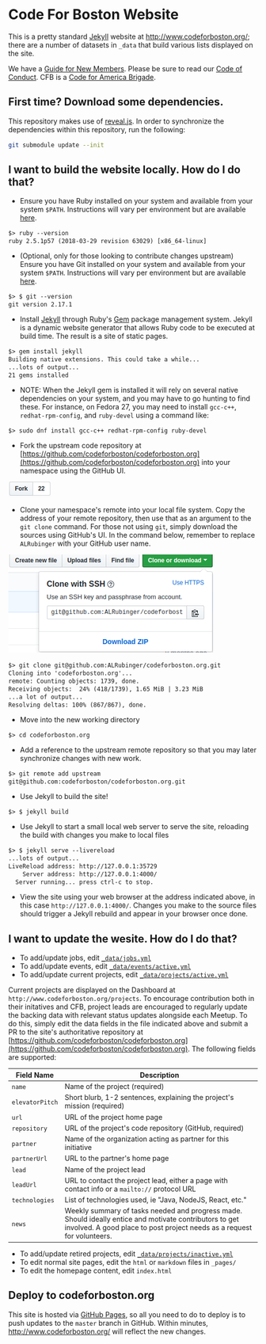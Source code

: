 # Code For Boston Website

This is a pretty standard [Jekyll](https://jekyllrb.com/) website at http://www.codeforboston.org/; there are a number of datasets in `_data` that build various lists displayed on the site.

We have a [Guide for New Members](http://www.codeforboston.org/new-members/).  Please be sure to read our [Code of Conduct](http://www.codeforboston.org/code-of-conduct/).  CFB is a [Code for America Brigade](http://www.codeforamerica.org/brigade/about).

## First time? Download some dependencies.
This repository makes use of [reveal.js](https://github.com/hakimel/reveal.js). In order to synchronize the dependencies within this repository, run the following:
```bash
git submodule update --init
```

## I want to build the website locally. How do I do that?
- Ensure you have Ruby installed on your system and available from your system `$PATH`.  Instructions will vary per environment but are available [here](https://www.ruby-lang.org/en/documentation/installation/).

```
$> ruby --version
ruby 2.5.1p57 (2018-03-29 revision 63029) [x86_64-linux]
```

- (Optional, only for those looking to contribute changes upstream) Ensure you have Git installed on your system and available from your system `$PATH`.  Instructions will vary per environment but are available [here](https://git-scm.com/book/en/v2/Getting-Started-Installing-Git).

```
$> $ git --version
git version 2.17.1
```

- Install [Jekyll](https://jekyllrb.com/) through Ruby's [Gem](https://rubygems.org/) package management system.  Jekyll is a dynamic website generator that allows Ruby code to be executed at build time.  The result is a site of static pages.

```
$> gem install jekyll
Building native extensions. This could take a while...
...lots of output...
21 gems installed
```

- NOTE: When the Jekyll gem is installed it will rely on several native dependencies on your system, and you may have to go hunting to find these.  For instance, on Fedora 27, you may need to install `gcc-c++`, `redhat-rpm-config`, and `ruby-devel` using a command like:

```
$> sudo dnf install gcc-c++ redhat-rpm-config ruby-devel
```
- Fork the upstream code repository at [https://github.com/codeforboston/codeforboston.org](https://github.com/codeforboston/codeforboston.org) into your namespace using the GitHub UI.

![GitHub Fork Button](/img/github-fork-button.png "GitHub Fork Button")

- Clone your namespace's remote into your local file system.  Copy the address of your remote repository, then use that as an argument to the `git clone` command.  For those not using `git`, simply download the sources using GitHub's UI.  In the command below, remember to replace `ALRubinger` with your GitHub user name.

![GitHub Clone Button](/img/github-clone-button.png "GitHub Clone Button")

```
$> git clone git@github.com:ALRubinger/codeforboston.org.git
Cloning into 'codeforboston.org'...
remote: Counting objects: 1739, done.
Receiving objects:  24% (418/1739), 1.65 MiB | 3.23 MiB
...a lot of output...
Resolving deltas: 100% (867/867), done.
```

- Move into the new working directory 

```
$> cd codeforboston.org
```

- Add a reference to the upstream remote repository so that you may later synchronize changes with new work.

```
$> git remote add upstream git@github.com:codeforboston/codeforboston.org.git
```

- Use Jekyll to build the site!

```
$> $ jekyll build
```

- Use Jekyll to start a small local web server to serve the site, reloading the build with changes you make to local files

```
$> $ jekyll serve --livereload
...lots of output...
LiveReload address: http://127.0.0.1:35729
    Server address: http://127.0.0.1:4000/
  Server running... press ctrl-c to stop.
```

- View the site using your web browser at the address indicated above, in this case `http://127.0.0.1:4000/`.  Changes you make to the source files should trigger a Jekyll rebuild and appear in your browser once done.

## I want to update the wesite. How do I do that?
- To add/update jobs, edit [`_data/jobs.yml`](https://github.com/codeforboston/CFB_static/edit/master/_data/jobs.yml)
- To add/update events, edit [`_data/events/active.yml`](https://github.com/codeforboston/CFB_static/edit/master/_data/events/active.yml)
- To add/update current projects, edit [`_data/projects/active.yml`](https://github.com/codeforboston/CFB_static/edit/master/_data/projects/active.yml)

Current projects are displayed on the Dashboard at `http://www.codeforboston.org/projects`.  To encourage contribution both in their initatives and CFB, project leads are encouraged to regularly update the backing data with relevant status updates alongside each Meetup.  To do this, simply edit the data fields in the file indicated above and submit a PR to the site's authoritative repository at [https://github.com/codeforboston/codeforboston.org](https://github.com/codeforboston/codeforboston.org).  The following fields are supported:

|Field Name|Description|
|---|---|
|`name`|Name of the project (required)|
|`elevatorPitch`|Short blurb, 1-2 sentences, explaining the project's mission (required)|
|`url`|URL of the project home page|
|`repository`|URL of the project's code repository (GitHub, required)|
|`partner`|Name of the organization acting as partner for this initiative|
|`partnerUrl`|URL to the partner's home page|
|`lead`|Name of the project lead|
|`leadUrl`|URL to contact the project lead, either a page with contact info or a `mailto://` protocol URL|
|`technologies`|List of technologies used, ie "Java, NodeJS, React, etc."|
|`news`|Weekly summary of tasks needed and progress made.  Should ideally entice and motivate contributors to get involved.  A good place to post project needs as a request for volunteers.|

- To add/update retired projects, edit [`_data/projects/inactive.yml`](https://github.com/codeforboston/CFB_static/edit/master/_data/projects/inactive.yml)
- To edit normal site pages, edit the `html` or `markdown` files in `_pages/`
- To edit the homepage content, edit `index.html`

## Deploy to codeforboston.org
This site is hosted via [GitHub Pages](https://pages.github.com/), so all you need to do to deploy is to push updates to the `master` branch in GitHub. Within minutes, http://www.codeforboston.org/ will reflect the new changes.
